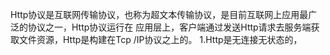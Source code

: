 Http协议是互联网传输协议，也称为超文本传输协议，是目前互联网上应用最广泛的协议之一，Http协议运行在
应用层上，客户端通过发送Http请求去服务端获取文件资源，Http是构建在Tcp
/IP协议之上的。
1.Http是无连接无状态的，